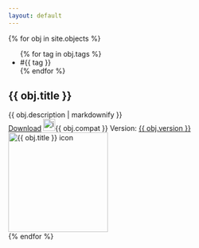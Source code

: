 ```yaml
---
layout: default
---
```

<div class="grid">
{% for obj in site.objects %}
<section class="card {{ obj.tags | join: ' ' }}">
<div class="left">
<ul class="obj-tags">
{% for tag in obj.tags %}
<li><span class="hash">#</span><span class="tag">{{ tag }}</span></li>
{% endfor %}
</ul>
<div class="divider"></div>
<h2 id="{{ obj.title | slugify }}" class="title">{{ obj.title }}</h2>
<div class="description">{{ obj.description | markdownify }}</div>
<a class="download" href="https://github.com/{{ site.github_username }}/{{ site.repo_name }}/raw/master/Objects/{{ obj.title }}/{{ obj.title }}.gsm">Download</a>
<span class="compatibility"><img class="icon" height="24" width="24" src="https://cdn.jsdelivr.net/npm/simple-icons@latest/icons/archicad.svg" alt="icon"/>{{ obj.compat }}</span>
<span class="version">Version: <a class="changelog" href="https://github.com/{{ site.github_username }}/{{ site.repo_name }}/blob/master/Objects/{{ obj.title }}/CHANGELOG.md">{{ obj.version }}</a></span>
</div>
<img class="preview" src="https://raw.githubusercontent.com/{{ site.github_username }}/{{ site.repo_name }}/master/Objects/{{ obj.title }}/{{ obj.title }}/images/Picture_0.png" alt="{{ obj.title }} icon" width="200" height="200"> 
</section>
{% endfor %}
</div>

